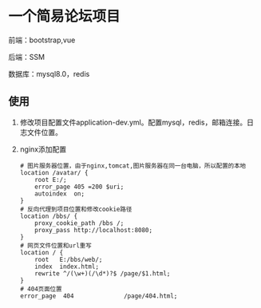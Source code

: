 # 一个简易论坛项目

前端：bootstrap,vue

后端：SSM

数据库：mysql8.0，redis

## 使用

1. 修改项目配置文件application-dev.yml。配置mysql，redis，邮箱连接。日志文件位置。

2. nginx添加配置

   ```
   # 图片服务器位置，由于nginx,tomcat,图片服务器在同一台电脑，所以配置的本地
   location /avatar/ {
       root E:/;
       error_page 405 =200 $uri;
       autoindex  on;
   }
   # 反向代理到项目位置和修改cookie路径
   location /bbs/ {
       proxy_cookie_path /bbs /;
       proxy_pass http://localhost:8080;
   }
   # 网页文件位置和url重写
   location / {
       root   E:/bbs/web/;
       index  index.html;
       rewrite ^/(\w+)(/\d*)?$ /page/$1.html;
   }
   # 404页面位置
   error_page  404              /page/404.html;
   ```

